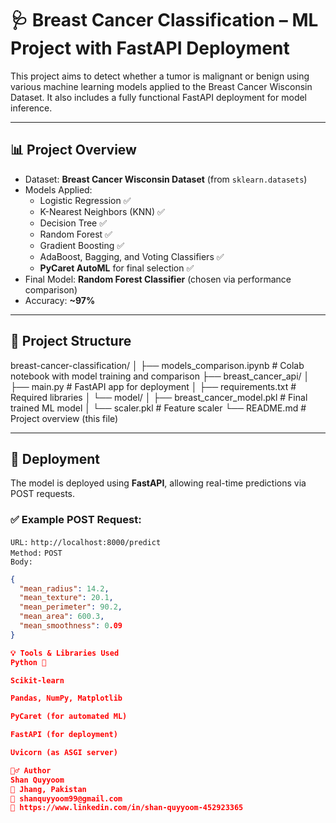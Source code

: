 # 🩺 Breast Cancer Classification – ML Project with FastAPI Deployment

This project aims to detect whether a tumor is malignant or benign using various machine learning models applied to the Breast Cancer Wisconsin Dataset. It also includes a fully functional FastAPI deployment for model inference.

---

## 📊 Project Overview

- Dataset: **Breast Cancer Wisconsin Dataset** (from `sklearn.datasets`)
- Models Applied:
  - Logistic Regression ✅
  - K-Nearest Neighbors (KNN) ✅
  - Decision Tree ✅
  - Random Forest ✅
  - Gradient Boosting ✅
  - AdaBoost, Bagging, and Voting Classifiers ✅
  - **PyCaret AutoML** for final selection ✅
- Final Model: **Random Forest Classifier** (chosen via performance comparison)
- Accuracy: **~97%**

---

## 📁 Project Structure

breast-cancer-classification/
│
├── models_comparison.ipynb # Colab notebook with model training and comparison
├── breast_cancer_api/
│ ├── main.py # FastAPI app for deployment
│ ├── requirements.txt # Required libraries
│ └── model/
│ ├── breast_cancer_model.pkl # Final trained ML model
│ └── scaler.pkl # Feature scaler
└── README.md # Project overview (this file)


---

## 🚀 Deployment

The model is deployed using **FastAPI**, allowing real-time predictions via POST requests.

### ✅ Example POST Request:

`URL:` `http://localhost:8000/predict`  
`Method:` `POST`  
`Body:`

```json
{
  "mean_radius": 14.2,
  "mean_texture": 20.1,
  "mean_perimeter": 90.2,
  "mean_area": 600.3,
  "mean_smoothness": 0.09
}

💡 Tools & Libraries Used
Python 🐍

Scikit-learn

Pandas, NumPy, Matplotlib

PyCaret (for automated ML)

FastAPI (for deployment)

Uvicorn (as ASGI server)

🙋‍♂️ Author
Shan Quyyoom
📍 Jhang, Pakistan
📧 shanquyyoom99@gmail.com
🔗 https://www.linkedin.com/in/shan-quyyoom-452923365
